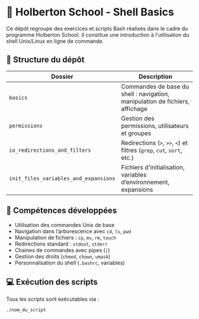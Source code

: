 # 🐚 Holberton School - Shell Basics

Ce dépôt regroupe des exercices et scripts Bash réalisés dans le cadre du programme Holberton School. Il constitue une introduction à l'utilisation du shell Unix/Linux en ligne de commande.

## 📁 Structure du dépôt

| Dossier | Description |
|--------|-------------|
| `basics` | Commandes de base du shell : navigation, manipulation de fichiers, affichage |
| `permissions` | Gestion des permissions, utilisateurs et groupes |
| `io_redirections_and_filters` | Redirections (`>`, `>>`, `<`) et filtres (`grep`, `cut`, `sort`, etc.) |
| `init_files_variables_and_expansions` | Fichiers d'initialisation, variables d’environnement, expansions |

## 🧠 Compétences développées

- Utilisation des commandes Unix de base
- Navigation dans l’arborescence avec `cd`, `ls`, `pwd`
- Manipulation de fichiers : `cp`, `mv`, `rm`, `touch`
- Redirections standard : `stdout`, `stderr`
- Chaines de commandes avec pipes (`|`)
- Gestion des droits (`chmod`, `chown`, `umask`)
- Personnalisation du shell (`.bashrc`, variables)

## 💻 Exécution des scripts

Tous les scripts sont exécutables via :

```bash
./nom_du_script
